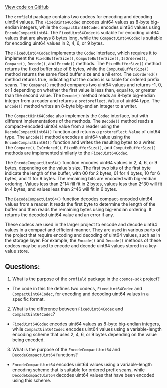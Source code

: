 [View code on GitHub](https://github.com/cosmos/cosmos-sdk.git/orm/encoding/ormfield/uint64.go)

The `ormfield` package contains two codecs for encoding and decoding uint64 values. The `FixedUint64Codec` encodes uint64 values as 8-byte big-endian integers, while the `CompactUint64Codec` encodes uint64 values using `EncodeCompactUint64`. The `FixedUint64Codec` is suitable for encoding uint64 values that are always 8 bytes long, while the `CompactUint64Codec` is suitable for encoding uint64 values in 2, 4, 6, or 9 bytes. 

The `FixedUint64Codec` implements the `Codec` interface, which requires it to implement the `FixedBufferSize()`, `ComputeBufferSize()`, `IsOrdered()`, `Compare()`, `Decode()`, and `Encode()` methods. The `FixedBufferSize()` method returns the fixed buffer size of 8 bytes, while the `ComputeBufferSize()` method returns the same fixed buffer size and a nil error. The `IsOrdered()` method returns true, indicating that the codec is suitable for ordered prefix scans. The `Compare()` method compares two uint64 values and returns -1, 0, or 1 depending on whether the first value is less than, equal to, or greater than the second value. The `Decode()` method reads an 8-byte big-endian integer from a reader and returns a `protoreflect.Value` of uint64 type. The `Encode()` method writes an 8-byte big-endian integer to a writer.

The `CompactUint64Codec` also implements the `Codec` interface, but with different implementations of the methods. The `Decode()` method reads a compact-encoded uint64 value from a reader using the `DecodeCompactUint64()` function and returns a `protoreflect.Value` of uint64 type. The `Encode()` method encodes a uint64 value using the `EncodeCompactUint64()` function and writes the resulting bytes to a writer. The `Compare()`, `IsOrdered()`, `FixedBufferSize()`, and `ComputeBufferSize()` methods are implemented similarly to the `FixedUint64Codec`.

The `EncodeCompactUint64()` function encodes uint64 values in 2, 4, 6, or 9 bytes, depending on the value's size. The first two bits of the first byte indicate the length of the buffer, with 00 for 2 bytes, 01 for 4 bytes, 10 for 6 bytes, and 11 for 9 bytes. The remaining bits are encoded with big-endian ordering. Values less than 2^14 fill fit in 2 bytes, values less than 2^30 will fit in 4 bytes, and values less than 2^46 will fit in 6 bytes.

The `DecodeCompactUint64()` function decodes compact-encoded uint64 values from a reader. It reads the first byte to determine the length of the buffer and then reads the remaining bytes using big-endian ordering. It returns the decoded uint64 value and an error if any.

These codecs are used in the larger project to encode and decode uint64 values in a compact and efficient manner. They are used in various parts of the project that require encoding and decoding of uint64 values, such as in the storage layer. For example, the `Encode()` and `Decode()` methods of these codecs may be used to encode and decode uint64 values stored in a key-value store.
## Questions: 
 1. What is the purpose of the `ormfield` package in the `cosmos-sdk` project?
- The code in this file defines two codecs, `FixedUint64Codec` and `CompactUint64Codec`, for encoding and decoding uint64 values in a specific format.

2. What is the difference between `FixedUint64Codec` and `CompactUint64Codec`?
- `FixedUint64Codec` encodes uint64 values as 8-byte big-endian integers, while `CompactUint64Codec` encodes uint64 values using a variable-length encoding scheme that uses 2, 4, 6, or 9 bytes depending on the value being encoded.

3. What is the purpose of the `EncodeCompactUint64` and `DecodeCompactUint64` functions?
- `EncodeCompactUint64` encodes uint64 values using a variable-length encoding scheme that is suitable for ordered prefix scans, while `DecodeCompactUint64` decodes uint64 values that have been encoded using this scheme.